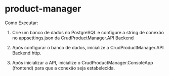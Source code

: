 # product-manager

Como Executar: 

1. Crie um banco de dados no PostgreSQL e configure a string de conexão no appsettings.json da CrudProductManager.API Backend

2. Após configurar o banco de dados, inicialize a CrudProductManager.API Backend http.

3. Após inicializar a API, inicialize o CrudProductManager.ConsoleApp (frontend) para que a conexão seja estabelecida.

